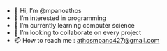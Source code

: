 - 👋 Hi, I’m @mpanoathos
- 👀 I’m interested in programming
- 🌱 I’m currently learning computer science
- 💞️ I’m looking to collaborate on every project
- 📫 How to reach me : athosmpano427@gmail.com

<!---
mpanoathos/mpanoathos is a ✨ special ✨ repository because its `README.md` (this file) appears on your GitHub profile.
You can click the Preview link to take a look at your changes.
--->
